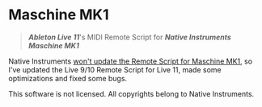 # Maschine MK1

> **_Ableton Live 11_**'s MIDI Remote Script for **_Native Instruments Maschine MK1_**

Native Instruments [won't update the Remote Script for Maschine MK1][1], so I've
updated the Live 9/10 Remote Script for Live 11, made some optimizations and fixed
some bugs.

This software is not licensed. All copyrights belong to Native Instruments.

[1]: https://www.native-instruments.com/forum/threads/maschine-remote-scripts-for-ableton-live-11.454353/
